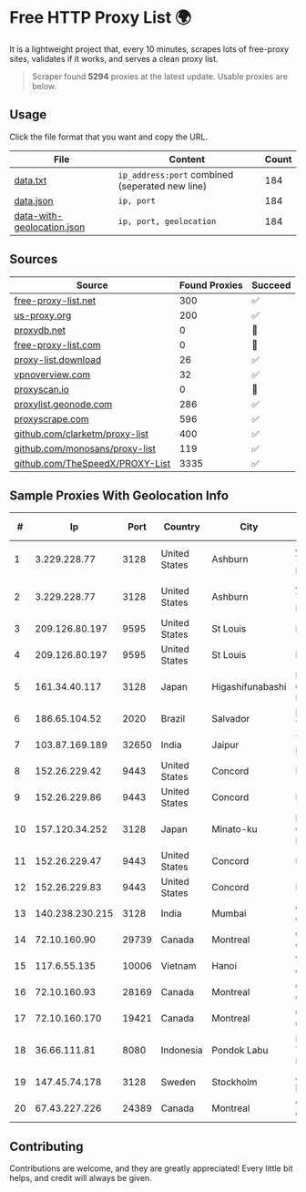 
# Free HTTP Proxy List 🌍

It is a lightweight project that, every 10 minutes, scrapes lots of free-proxy sites, validates if it works, and serves a clean proxy list.


> Scraper found **5294** proxies at the latest update. Usable proxies are below.

## Usage

Click the file format that you want and copy the URL.


|File|Content|Count|
|----|-------|-----|
|[data.txt](https://raw.githubusercontent.com/themiralay/Proxy-List-World/master/data.txt)|`ip_address:port` combined (seperated new line)|184|
|[data.json](https://raw.githubusercontent.com/themiralay/Proxy-List-World/master/data.json)|`ip, port`|184|
|[data-with-geolocation.json](https://raw.githubusercontent.com/themiralay/Proxy-List-World/master/data-with-geolocation.json)|`ip, port, geolocation`|184|

## Sources

|Source|Found Proxies|Succeed|
|------|-------------|-------|
|[free-proxy-list.net](https://free-proxy-list.net)|300|✅|
|[us-proxy.org](https://www.us-proxy.org)|200|✅|
|[proxydb.net](http://proxydb.net)|0|🚫|
|[free-proxy-list.com](https://free-proxy-list.com/?page=&port=&type%5B%5D=http&type%5B%5D=https&up_time=0&search=Search)|0|🚫|
|[proxy-list.download](https://www.proxy-list.download/HTTP)|26|✅|
|[vpnoverview.com](https://vpnoverview.com/privacy/anonymous-browsing/free-proxy-servers)|32|✅|
|[proxyscan.io](https://www.proxyscan.io)|0|🚫|
|[proxylist.geonode.com](https://proxylist.geonode.com/api/proxy-list?limit=300&page=1&sort_by=lastChecked&sort_type=desc&protocols=http,https)|286|✅|
|[proxyscrape.com](https://api.proxyscrape.com/v2/?request=displayproxies&protocol=http&timeout=10000&country=all&ssl=all&anonymity=all)|596|✅|
|[github.com/clarketm/proxy-list](https://raw.githubusercontent.com/clarketm/proxy-list/master/proxy-list-raw.txt)|400|✅|
|[github.com/monosans/proxy-list](https://raw.githubusercontent.com/monosans/proxy-list/main/proxies/http.txt)|119|✅|
|[github.com/TheSpeedX/PROXY-List](https://raw.githubusercontent.com/TheSpeedX/PROXY-List/master/http.txt)|3335|✅|


## Sample Proxies With Geolocation Info

|#|Ip|Port|Country|City|Internet Service Provider|
|-|--|----|-------|----|-------------------------|
|1|3.229.228.77|3128|United States|Ashburn|Amazon Technologies Inc.|
|2|3.229.228.77|3128|United States|Ashburn|Amazon Technologies Inc.|
|3|209.126.80.197|9595|United States|St Louis|Nubes, LLC|
|4|209.126.80.197|9595|United States|St Louis|Nubes, LLC|
|5|161.34.40.117|3128|Japan|Higashifunabashi|NTT PC Communications, Inc.|
|6|186.65.104.52|2020|Brazil|Salvador|Bahiadados Telecom Ltda.|
|7|103.87.169.189|32650|India|Jaipur|Tejays Industries Pvt Ltd|
|8|152.26.229.42|9443|United States|Concord|MCNC|
|9|152.26.229.86|9443|United States|Concord|MCNC|
|10|157.120.34.252|3128|Japan|Minato-ku|NTT PC Communications, Inc.|
|11|152.26.229.47|9443|United States|Concord|MCNC|
|12|152.26.229.83|9443|United States|Concord|MCNC|
|13|140.238.230.215|3128|India|Mumbai|Oracle Corporation|
|14|72.10.160.90|29739|Canada|Montreal|GloboTech Communications|
|15|117.6.55.135|10006|Vietnam|Hanoi|Viettel Corporation|
|16|72.10.160.93|28169|Canada|Montreal|GloboTech Communications|
|17|72.10.160.170|19421|Canada|Montreal|GloboTech Communications|
|18|36.66.111.81|8080|Indonesia|Pondok Labu|PT. Telekomunikasi Indonesia|
|19|147.45.74.178|3128|Sweden|Stockholm|Aeza International LTD|
|20|67.43.227.226|24389|Canada|Montreal|GloboTech Communications|



## Contributing

Contributions are welcome, and they are greatly appreciated! Every
little bit helps, and credit will always be given.

